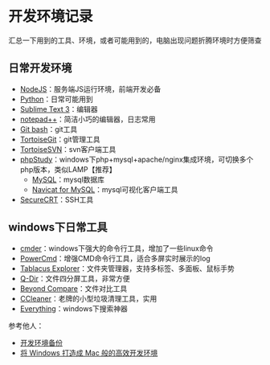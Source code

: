 # 开发环境记录
汇总一下用到的工具、环境，或者可能用到的，电脑出现问题折腾环境时方便筛查

## 日常开发环境
* [NodeJS](https://nodejs.org/zh-cn/)：服务端JS运行环境，前端开发必备
* [Python](https://www.python.org/)：日常可能用到
* [Sublime Text 3](https://www.sublimetext.com/3)：编辑器
* [notepad++](https://notepad-plus-plus.org/)：简洁小巧的编辑器，日志常用
* [Git bash](https://git-scm.com/downloads)：git工具
* [TortoiseGit](https://download.tortoisegit.org/)：git管理工具
* [TortoiseSVN](https://tortoisesvn.net/downloads.html)：svn客户端工具
* [phpStudy](http://www.phpstudy.net/)：windows下php+mysql+apache/nginx集成环境，可切换多个php版本，类似LAMP【推荐】
    - [MySQL](https://www.mysql.com/cn/)：mysql数据库
    - [Navicat for MySQL](https://www.navicat.com/en/products/navicat-for-mysql)：mysql可视化客户端工具
* [SecureCRT](https://www.vandyke.com/)：SSH工具

## windows下日常工具
* [cmder](http://cmder.net/)：windows下强大的命令行工具，增加了一些linux命令
* [PowerCmd](http://www.powercmd.com/)：增强CMD命令行工具，适合多屏实时展示的log
* [Tablacus Explorer](https://tablacus.github.io/explorer_en.html)：文件夹管理器，支持多标签、多面板、鼠标手势
* [Q-Dir](https://www.softwareok.com/?seite=Freeware/Q-Dir)：文件四分屏工具，非常方便
* [Beyond Compare](http://www.beyondcompare.cc)：文件对比工具
* [CCleaner](https://www.ccleaner.com/ccleaner)：老牌的小型垃圾清理工具，实用
* [Everything](http://www.voidtools.com)：windows下搜索神器


参考他人：
* [开发环境备份](http://tuobaye.com/2018/03/01/%E5%BC%80%E5%8F%91%E7%8E%AF%E5%A2%83%E5%A4%87%E4%BB%BD/)
* [将 Windows 打造成 Mac 般的高效开发环境](https://github.com/kenberkeley/make-windows-development-mac-like)